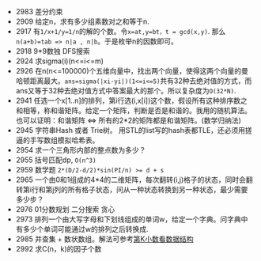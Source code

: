 * 2983 差分约束
* 2909 给定n，求有多少组素数对之和等于n.
* 2917 有`1/x+1/y=1/n`的解的个数。令`x=at,y=bt，t = gcd(x,y)`. 那么`n(a+b)=tab => n|a , n|b`。于是枚举n的因数即可。
* 2918 9*9数独 DFS搜索
* 2924 求sigma(i)(n<=i<=m)
* 2926 在n(n<=100000)个五维向量中，找出两个向量，使得这两个向量的曼哈顿距离最大。`ans=sigma(|xi-yi|)(1<=i<=5)`共有32种去绝对值的方式，而ans又等于32种去绝对值方式中答案最大的那个。所以复杂度为`O(32*N)`.
* 2941 任选一个x[1..n]的排列，第i行选(i,x[i])这个数，假设所有这种排序数之和相等，称和谐矩阵。给定一个矩阵，判断是否是和谐的。我用的随机算法。也可以证明：和谐矩阵 <=> 所有的2*2的矩阵都是和谐矩阵。(数学归纳法)
* 2945 字符串Hash 或者 Trie树。 用STL的list写的hash表都TLE，还必须用搓逼的手写数组模拟哈希表。
* 2954 求一个三角形内部的整点数为多少？
* 2955 括号匹配dp, `O(n^3)`
* 2959 数学题 `2*(D/2-d/2)*sin(PI/n) >= d + s`
* 2965 一个由0和1组成的4*4的二维矩阵，每次翻转(i,j)格子的状态，同时会翻转第i行和第j列的所有格子状态，问从一种状态转换到另一种状态，最少需要多少步？
* 2976 01分数规划 二分搜索 贪心
* 2973 排列一个由大写字母和下划线组成的单词w，给定一个字典。问字典中有多少个单词可能通过w的排列之后转换成.
* 2985 并查集 + 数状数组。解法可参考[第K小数看数据结构](http://openinx.github.io/2014/03/02/the-k-the-number-in-algorithm/)
* 2992 求C(n，k)的因子个数
